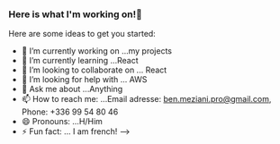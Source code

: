 ### Here is what I'm working on!👋

Here are some ideas to get you started:

- 🔭 I’m currently working on ...my projects
- 🌱 I’m currently learning ...React
- 👯 I’m looking to collaborate on ... React
- 🤔 I’m looking for help with ... AWS
- 💬 Ask me about ...Anything
- 📫 How to reach me: ...Email adresse: ben.meziani.pro@gmail.com, Phone: +336 99 54 80 46
- 😄 Pronouns: ...H/Him
- ⚡ Fun fact: ... I am french!
-->
